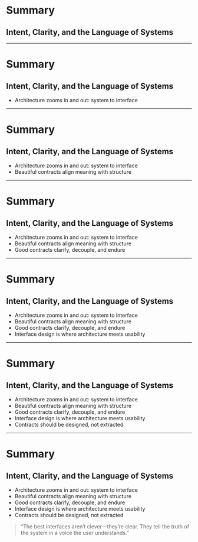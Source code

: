 # Summary
## Intent, Clarity, and the Language of Systems

<!-- 
This section brings together the themes of intent, structure, and user-centered design.
It reminds architects that clarity at the interface level is a reflection of clarity at the system level.
The contract is not just a technical detail—it is the language of your architecture.
-->

---
# Summary
## Intent, Clarity, and the Language of Systems

- Architecture zooms in and out: system to interface  
<!-- 
Architects move between the big picture and fine detail. 
Your high-level intent must be legible in the low-level design.
The interface—the contract—is the sharpest, most visible expression of that intent.
-->

---
# Summary
## Intent, Clarity, and the Language of Systems

- Architecture zooms in and out: system to interface  
- Beautiful contracts align meaning with structure  
<!-- 
A good contract is not just functional—it’s communicative.
It exposes what the system means, not how it works.
It is shaped by the domain, not the database.
-->

---
# Summary
## Intent, Clarity, and the Language of Systems

- Architecture zooms in and out: system to interface  
- Beautiful contracts align meaning with structure  
- Good contracts clarify, decouple, and endure  
<!-- 
They survive refactors. They build trust. They reduce coupling and misunderstanding.
A stable contract is a gift to every consumer it touches.
-->

---
# Summary
## Intent, Clarity, and the Language of Systems

- Architecture zooms in and out: system to interface  
- Beautiful contracts align meaning with structure  
- Good contracts clarify, decouple, and endure  
- Interface design is where architecture meets usability  
<!-- 
This is where the human experience meets the machine boundary.
Great contracts feel intuitive because they were designed with empathy and clarity.
They are the handshake between systems—and between people.
-->

---
# Summary
## Intent, Clarity, and the Language of Systems

- Architecture zooms in and out: system to interface  
- Beautiful contracts align meaning with structure  
- Good contracts clarify, decouple, and endure  
- Interface design is where architecture meets usability  
- Contracts should be designed, not extracted  
<!-- 
Don't generate them as an afterthought. 
Design them from the outside in. 
Put the consumer at the center. Align with domain language. Build before you build.
-->

---
# Summary
## Intent, Clarity, and the Language of Systems

- Architecture zooms in and out: system to interface  
- Beautiful contracts align meaning with structure  
- Good contracts clarify, decouple, and endure  
- Interface design is where architecture meets usability  
- Contracts should be designed, not extracted  

> “The best interfaces aren’t clever—they’re clear. They tell the truth of the system in a voice the user understands.”  

<!-- 
Beautiful contracts don’t emerge—they’re made. 
They are where architecture becomes visible, where teams align, and where systems speak for themselves.
Design your contracts with care—because they are your architecture, made legible.
-->
